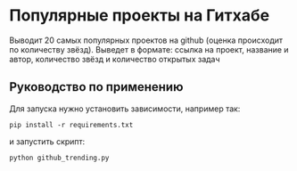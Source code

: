 # Популярные проекты на Гитхабе
Выводит 20 самых популярных проектов на github (оценка происходит по количеству звёзд). Выведет в формате: ссылка на проект, название и автор, количество звёзд и количество открытых задач

## Руководство по применению
Для запуска нужно установить зависимости, например так:
```
pip install -r requirements.txt
```

и запустить скрипт:
```
python github_trending.py
```
